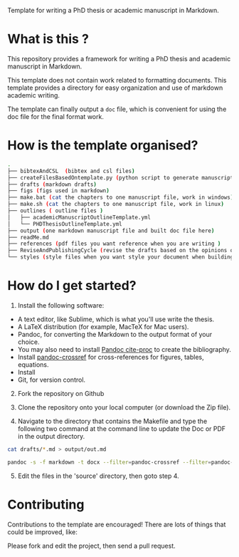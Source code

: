 Template for writing a PhD thesis or academic manuscript in Markdown.


# What is this ?


This repository provides a framework for writing a PhD thesis and academic manuscript in Markdown.

This template does not contain work related to formatting documents. This template provides a directory for easy organization and use of markdown academic writing.

The template can finally output a `doc` file, which is convenient for using the doc file for the final format work.



# How is the template organised?

```bash
.
├── bibtexAndCSL  (bibtex and csl files)
├── createFilesBasedOntemplate.py (python script to generate manuscript files based on outline)
├── drafts (markdown drafts)
├── figs (figs used in markdown)
├── make.bat (cat the chapters to one manuscript file, work in windows)
├── make.sh (cat the chapters to one manuscript file, work in linux)
├── outlines ( outline files )
│   ├── academicManuscriptOutlineTemplate.yml 
│   └── PHDThesisOutlineTemplate.yml
├── output (one markdown manuscript file and built doc file here)
├── readMe.md
├── references (pdf files you want reference when you are writing )
├── ReviseAndPublishingCycle (revise the drafts based on the opinions of the                                          instructor or editor )
└── styles (style files when you want style your document when building)
```


# How do I get started?

1. Install the following software:

- A text editor, like Sublime, which is what you'll use write the thesis.
- A LaTeX distribution (for example, MacTeX for Mac users).
- Pandoc, for converting the Markdown to the output format of your choice. 
- You may also need to install [Pandoc cite-proc](https://github.com/jgm/pandoc-citeproc) to create the bibliography.
- Install [pandoc-crossref](https://github.com/lierdakil/pandoc-crossref) for cross-references for figures, tables, equations.
- Install 
- Git, for version control.
  
2. Fork the repository on Github

3. Clone the repository onto your local computer (or download the Zip file).

4. Navigate to the directory that contains the Makefile and type the following two command at the command line to update the Doc or PDF in the output directory.

```bash
cat drafts/*.md > output/out.md

```

```bash
pandoc -s -f markdown -t docx --filter=pandoc-crossref --filter=pandoc-citeproc --bibliography=my.bib --csl=chinese-gb7714-2005-numeric.csl -o out/out.docx  output/out.md
```


5. Edit the files in the 'source' directory, then goto step 4.




# Contributing

Contributions to the template are encouraged! There are lots of things that could be improved, like:



Please fork and edit the project, then send a pull request.



